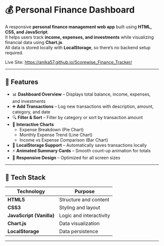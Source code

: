 # 💰 Personal Finance Dashboard

A responsive **personal finance management web app** built using **HTML, CSS, and JavaScript**.  
It helps users track **income, expenses, and investments** while visualizing financial data using **Chart.js**.  
All data is stored locally with **LocalStorage**, so there’s no backend setup required.

Live Site: https://anika57.github.io/Scorewise_Finance_Tracker/

---

## 🚀 Features

- 📊 **Dashboard Overview** – Displays total balance, income, expenses, and investments  
- ➕ **Add Transactions** – Log new transactions with description, amount, category, and date  
- 🔍 **Filter & Sort** – Filter by category or sort by transaction amount  
- 🧾 **Interactive Charts**
  - Expense Breakdown (Pie Chart)  
  - Monthly Expense Trend (Line Chart)  
  - Income vs Expense Comparison (Bar Chart)
- 💾 **LocalStorage Support** – Automatically saves transactions locally  
- ⚡ **Animated Summary Cards** – Smooth count-up animation for totals  
- 📱 **Responsive Design** – Optimized for all screen sizes

---

## 🧠 Tech Stack

| Technology | Purpose |
|-------------|----------|
| **HTML5** | Structure and content |
| **CSS3** | Styling and layout |
| **JavaScript (Vanilla)** | Logic and interactivity |
| **Chart.js** | Data visualization |
| **LocalStorage** | Data persistence |

---


